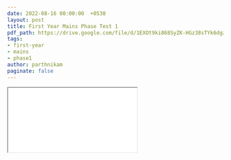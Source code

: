 ```yaml
---
date: 2022-08-16 00:00:00  +0530
layout: post
title: First Year Mains Phase Test 1
pdf_path: https://drive.google.com/file/d/1EXOt9ki868SyZK-HGz38sTYk6dgzvAZX/preview?usp=sharing
tags: 
- first-year
- mains
- phase1
author: parthnikam
paginate: false
---
```


<iframe class="embed-pdf" src="{{ page.pdf_path }}#toolbar=0" seamless="seamless" scrolling="no" style="overflow:hidden"></iframe>
